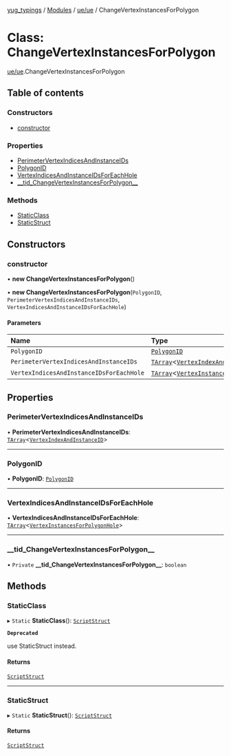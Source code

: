 [yug_typings](../README.md) / [Modules](../modules.md) / [ue/ue](../modules/ue_ue.md) / ChangeVertexInstancesForPolygon

# Class: ChangeVertexInstancesForPolygon

[ue/ue](../modules/ue_ue.md).ChangeVertexInstancesForPolygon

## Table of contents

### Constructors

- [constructor](ue_ue.ChangeVertexInstancesForPolygon.md#constructor)

### Properties

- [PerimeterVertexIndicesAndInstanceIDs](ue_ue.ChangeVertexInstancesForPolygon.md#perimetervertexindicesandinstanceids)
- [PolygonID](ue_ue.ChangeVertexInstancesForPolygon.md#polygonid)
- [VertexIndicesAndInstanceIDsForEachHole](ue_ue.ChangeVertexInstancesForPolygon.md#vertexindicesandinstanceidsforeachhole)
- [\_\_tid\_ChangeVertexInstancesForPolygon\_\_](ue_ue.ChangeVertexInstancesForPolygon.md#__tid_changevertexinstancesforpolygon__)

### Methods

- [StaticClass](ue_ue.ChangeVertexInstancesForPolygon.md#staticclass)
- [StaticStruct](ue_ue.ChangeVertexInstancesForPolygon.md#staticstruct)

## Constructors

### constructor

• **new ChangeVertexInstancesForPolygon**()

• **new ChangeVertexInstancesForPolygon**(`PolygonID`, `PerimeterVertexIndicesAndInstanceIDs`, `VertexIndicesAndInstanceIDsForEachHole`)

#### Parameters

| Name | Type |
| :------ | :------ |
| `PolygonID` | [`PolygonID`](ue_ue.PolygonID.md) |
| `PerimeterVertexIndicesAndInstanceIDs` | [`TArray`](../interfaces/ue_puerts.TArray.md)<[`VertexIndexAndInstanceID`](ue_ue.VertexIndexAndInstanceID.md)\> |
| `VertexIndicesAndInstanceIDsForEachHole` | [`TArray`](../interfaces/ue_puerts.TArray.md)<[`VertexInstancesForPolygonHole`](ue_ue.VertexInstancesForPolygonHole.md)\> |

## Properties

### PerimeterVertexIndicesAndInstanceIDs

• **PerimeterVertexIndicesAndInstanceIDs**: [`TArray`](../interfaces/ue_puerts.TArray.md)<[`VertexIndexAndInstanceID`](ue_ue.VertexIndexAndInstanceID.md)\>

___

### PolygonID

• **PolygonID**: [`PolygonID`](ue_ue.PolygonID.md)

___

### VertexIndicesAndInstanceIDsForEachHole

• **VertexIndicesAndInstanceIDsForEachHole**: [`TArray`](../interfaces/ue_puerts.TArray.md)<[`VertexInstancesForPolygonHole`](ue_ue.VertexInstancesForPolygonHole.md)\>

___

### \_\_tid\_ChangeVertexInstancesForPolygon\_\_

• `Private` **\_\_tid\_ChangeVertexInstancesForPolygon\_\_**: `boolean`

## Methods

### StaticClass

▸ `Static` **StaticClass**(): [`ScriptStruct`](ue_ue.ScriptStruct.md)

**`Deprecated`**

use StaticStruct instead.

#### Returns

[`ScriptStruct`](ue_ue.ScriptStruct.md)

___

### StaticStruct

▸ `Static` **StaticStruct**(): [`ScriptStruct`](ue_ue.ScriptStruct.md)

#### Returns

[`ScriptStruct`](ue_ue.ScriptStruct.md)
